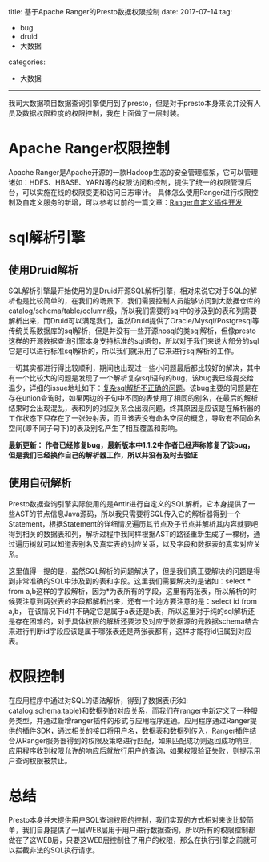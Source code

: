 title: 基于Apache Ranger的Presto数据权限控制
date: 2017-07-14
tag:
 - bug
 - druid
 - 大数据

categories:
 - 大数据

---

我司大数据项目数据查询引擎使用到了presto，但是对于presto本身来说并没有人员及数据权限粒度的权限控制，我在上面做了一层封装。

# Apache Ranger权限控制

Apache Ranger是Apache开源的一款Hadoop生态的安全管理框架，它可以管理诸如：HDFS、HBASE、YARN等的权限访问和控制，提供了统一的权限管理后台，可以实施在线的权限变更和访问日志审计。
具体怎么使用Ranger进行权限控制及自定义服务的新增，可以参考以前的一篇文章：[Ranger自定义插件开发](http://www.lpnote.com/2017/01/23/how-to-add-a-custom-plugin-in-ranger/)

# sql解析引擎

## 使用Druid解析

SQL解析引擎最开始使用的是Druid开源SQL解析引擎，相对来说它对于SQL的解析也是比较简单的，在我们的场景下，我们需要控制人员能够访问到大数据仓库的catalog/schema/table/column级，所以我们需要将sql中的涉及到的表和列需要解析出来，而Druid可以满足我们，虽然Druid提供了Oracle/Mysql/Postgresql等传统关系数据库的sql解析，但是并没有一些开源nosql的类sql解析，但像presto这样的开源数据查询引擎本身支持标准的sql语句，所以对于我们来说大部分的sql它是可以进行标准sql解析的，所以我们就采用了它来进行sql解析的工作。

一切其实都进行得比较顺利，期间也出现过一些小问题最后都比较好的解决，其中有一个比较大的问题是发现了一个解析复杂sql语句的bug，该bug我已经提交给温少，详细的issue地址如下：[复杂sql解析不正确的问题](https://github.com/alibaba/druid/issues/1831)。该bug主要的问题是在存在union查询时，如果两边的子句中不同的表使用了相同的别名，在最后的解析结果时会出现混乱，表和列的对应关系会出现问题，终其原因是应该是在解析器的工作状态下只存在了一张映射表，而且该表没有命名空间的概念，导致有不同命名空间(即不同子句下)的表及别名产生了相互覆盖和影响。

<b>最新更新： 作者已经修复bug，最新版本中1.1.2中作者已经声称修复了该bug，但是我们已经换作自己的解析器工作，所以并没有及时去验证</b>

## 使用自研解析

Presto数据查询引擎实际使用的是Antlr进行自定义的SQL解析，它本身提供了一些AST的节点信息Java源码，所以我只需要将SQL传入它的解析器得到一个Statement，根据Statement的详细情况遍历其节点及子节点并解析其内容就要吧得到相关的数据表和列，解析过程中我同样根据AST的路径重新生成了一棵树，通过遍历树就可以知道表别名及真实表的对应关系，以及字段和数据表的真实对应关系。

这里值得一提的是，虽然SQL解析的问题解决了，但是我们真正要解决的问题是得到非常准确的SQL中涉及到的表和字段。这里我们需要解决的是诸如：select * from a,b这样的字段解析，因为*为表所有的字段，这里有两张表，所以解析的时候要注意到两张表的字段都解析出来，还有一个地方要注意的是：select id from a,b， 在该情况下id并不确定它是属于a表还是b表，所以这里对于纯的sql解析还是存在困难的，对于具体权限的解析还要涉及对应于数据源的元数据schema结合来进行判断id字段应该是属于哪张表还是两张表都有，这样才能将id归属到对应表。

# 权限控制

在应用程序中通过对SQL的语法解析，得到了数据表(形如: catalog.schema.table)和数据列的对应关系，而我们在ranger中新定义了一种服务类型，并通过新增ranger插件的形式与应用程序连通。应用程序通过Ranger提供的插件SDK，通过相关的接口将用户名，数据表和数据列传入，Ranger插件结合从Ranger服务器得到的权限及策略进行匹配，如果匹配成功则返回成功响应，应用程序收到权限允许的响应后就放行用户的查询，如果权限验证失败，则提示用户查询权限被禁止。

# 总结

Presto本身并未提供用户SQL查询权限的控制，我们实现的方式相对来说比较简单，我们自身提供了一层WEB层用于用户进行数据查询，所以所有的权限控制都做在了这WEB层，只要这WEB层控制住了用户的权限，那么在执行引擎之前就可以拦截非法的SQL执行请求。


